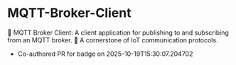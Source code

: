 # MQTT-Broker-Client
📲 MQTT Broker Client: A client application for publishing to and subscribing from an MQTT broker. 📡 A cornerstone of IoT communication protocols.


- Co-authored PR for badge on 2025-10-19T15:30:07.204702